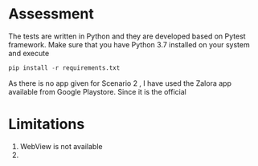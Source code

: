 # Assessment

The tests are written in Python and they are developed based on Pytest framework.
Make sure that you have Python 3.7 installed on your system and execute 

```python
pip install -r requirements.txt
```

As there is no app given for Scenario 2 , I have used the Zalora app available from Google Playstore. Since it is the official 



# Limitations

1. WebView is not available 
2. 


